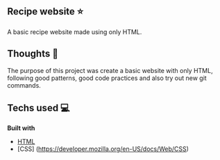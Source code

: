 ## Recipe website ⭐️

A basic recipe website made using only HTML.

## Thoughts 💭

The purpose of this project was create a basic website with only HTML, following good patterns, good code practices and also try out new git commands.

## Techs used 💻

<b>Built with</b>

- [HTML](https://developer.mozilla.org/en-US/docs/Web/HTML)
- [CSS] (https://developer.mozilla.org/en-US/docs/Web/CSS)
